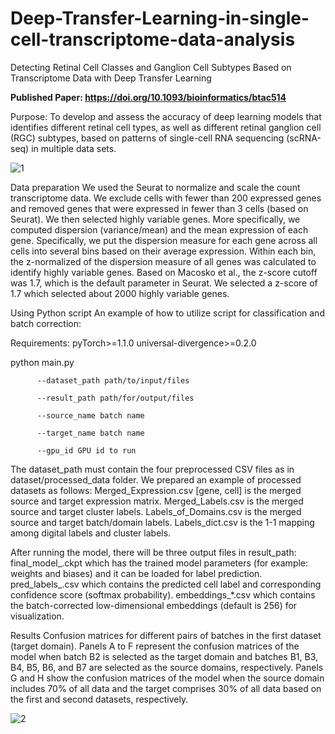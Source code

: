 # Deep-Transfer-Learning-in-single-cell-transcriptome-data-analysis

Detecting Retinal Cell Classes and Ganglion Cell Subtypes Based on Transcriptome Data with Deep Transfer Learning

**Published Paper: https://doi.org/10.1093/bioinformatics/btac514**

Purpose: To develop and assess the accuracy of deep learning models that identifies different retinal cell types, as well as different retinal ganglion cell (RGC) subtypes, based on patterns of single-cell RNA sequencing (scRNA-seq) in multiple data sets.

![1](https://user-images.githubusercontent.com/44732616/191302668-ada89bcf-c6a4-4cab-a523-15795a398dc9.png)

Data preparation
We used the Seurat to normalize and scale the count transcriptome data. We exclude cells with fewer than 200 expressed genes and removed genes that were expressed in fewer than 3 cells (based on Seurat). We then selected highly variable genes. More specifically, we computed dispersion (variance/mean) and the mean expression of each gene. Specifically, we put the dispersion measure for each gene across all cells into several bins based on their average expression. Within each bin, the z-normalized of the dispersion measure of all genes was calculated to identify highly variable genes. Based on Macosko et al., the z-score cutoff was 1.7, which is the default parameter in Seurat. We selected a z-score of 1.7 which selected about 2000 highly variable genes.

Using Python script
An example of how to utilize script for classification and batch correction:

Requirements: pyTorch>=1.1.0 universal-divergence>=0.2.0

python main.py

          --dataset_path path/to/input/files

          --result_path path/for/output/files

          --source_name batch name

          --target_name batch name

          --gpu_id GPU id to run
The dataset_path must contain the four preprocessed CSV files as in dataset/processed_data folder. We prepared an example of processed datasets as follows: Merged_Expression.csv [gene, cell] is the merged source and target expression matrix. Merged_Labels.csv is the merged source and target cluster labels. Labels_of_Domains.csv is the merged source and target batch/domain labels. Labels_dict.csv is the 1-1 mapping among digital labels and cluster labels.

After running the model, there will be three output files in result_path: final_model_.ckpt which has the trained model parameters (for example: weights and biases) and it can be loaded for label prediction. pred_labels_.csv which contains the predicted cell label and corresponding confidence score (softmax probability). embeddings_*.csv which contains the batch-corrected low-dimensional embeddings (default is 256) for visualization.

Results
Confusion matrices for different pairs of batches in the first dataset (target domain). Panels A to F represent the confusion matrices of the model when batch B2 is selected as the target domain and batches B1, B3, B4, B5, B6, and B7 are selected as the source domains, respectively. Panels G and H show the confusion matrices of the model when the source domain includes 70% of all data and the target comprises 30% of all data based on the first and second datasets, respectively. 

![2](https://user-images.githubusercontent.com/44732616/191302801-f137f40f-2b6d-4868-9633-3a0e039804ea.png)
